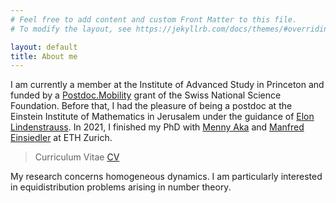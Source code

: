 ```yaml
---
# Feel free to add content and custom Front Matter to this file.
# To modify the layout, see https://jekyllrb.com/docs/themes/#overriding-theme-defaults

layout: default
title: About me
---
```


I am currently a member at the Institute of Advanced Study in Princeton and funded by a <a href="https://data.snf.ch/grants/grant/217944">Postdoc.Mobility</a> grant of the Swiss National Science Foundation. 
Before that, I had the pleasure of being a postdoc at the Einstein Institute of Mathematics in Jerusalem under the guidance of <a href="http://www.ma.huji.ac.il/~elon/">Elon Lindenstrauss</a>.
In 2021, I finished my PhD with <a href="https://people.math.ethz.ch/~menashea/">Menny Aka</a> and <a href="https://people.math.ethz.ch/~einsiedl/">Manfred Einsiedler</a> at ETH Zurich.

> Curriculum Vitae  [CV](cv_AW.pdf)

My research concerns homogeneous dynamics.
I am particularly interested in equidistribution problems arising in number theory.






